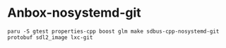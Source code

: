 # Anbox-nosystemd-git
`paru -S gtest properties-cpp boost glm make sdbus-cpp-nosystemd-git protobuf sdl2_image lxc-git`

